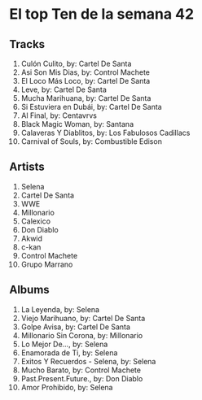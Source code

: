 # El top Ten de la semana 42

## Tracks
1. Culón Culito, by: Cartel De Santa
1. Asi Son Mis Dias, by: Control Machete
1. El Loco Más Loco, by: Cartel De Santa
1. Leve, by: Cartel De Santa
1. Mucha Marihuana, by: Cartel De Santa
1. Si Estuviera en Dubái, by: Cartel De Santa
1. Al Final, by: Centavrvs
1. Black Magic Woman, by: Santana
1. Calaveras Y Diablitos, by: Los Fabulosos Cadillacs
1. Carnival of Souls, by: Combustible Edison

## Artists
1. Selena
1. Cartel De Santa
1. WWE
1. Millonario
1. Calexico
1. Don Diablo
1. Akwid
1. c-kan
1. Control Machete
1. Grupo Marrano

## Albums
1. La Leyenda, by: Selena
1. Viejo Marihuano, by: Cartel De Santa
1. Golpe Avisa, by: Cartel De Santa
1. Millonario Sin Corona, by: Millonario
1. Lo Mejor De…, by: Selena
1. Enamorada de Ti, by: Selena
1. Exitos Y Recuerdos - Selena, by: Selena
1. Mucho Barato, by: Control Machete
1. Past.Present.Future., by: Don Diablo
1. Amor Prohibido, by: Selena
